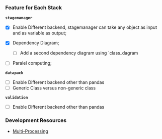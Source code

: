 
### Feature for Each Stack

**`stagemanager`**

- [x] Enable Different backend, stagemanager can take any object as input and as variable as output;
- [x] Dependency Diagram;
   - [ ] Add a second dependency diagram using `class_dagram
- [ ] Paralel computing;


**`datapack`**

- [ ] Enable Different backend other than pandas
- [ ] Generic Class versus non-generic class

**`validation`**

- [ ] Enable Different backend other than pandas



### Development Resources

- [Multi-Processing](https://docs.python.org/2/library/multiprocessing.html)
